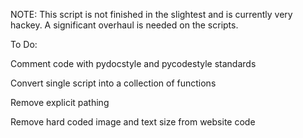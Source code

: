NOTE: This script is not finished in the slightest and is currently very hackey. A significant overhaul is needed on the scripts.

To Do:

Comment code with pydocstyle and pycodestyle standards

Convert single script into a collection of functions

Remove explicit pathing

Remove hard coded image and text size from website code
